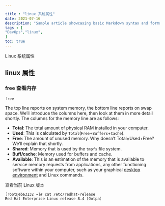 ```yaml
---

title : "linux 系统属性"
date: 2021-07-16
description: "Sample article showcasing basic Markdown syntax and formatting for HTML elements."
tags : [                              
"DevOps","linux",
]
toc: true
---
```


Linux 系统属性

<!--more-->

## linux 属性

### free 查看内存

```powershell
free
```

The top line reports on system memory, the bottom line reports on swap space. We’ll introduce the columns here, then look at them in more detail shortly. The columns for the memory line are as follows:

- **Total**: The total amount of physical RAM installed in your computer.
- **Used**: This is calculated by `Total`(`Free`+`Buffers`+`Cache`).
- **Free**: The amount of unused memory. Why doesn’t Total=Used+Free? We’ll explain that shortly.
- **Shared**: Memory that is used by the `tmpfs` file system.
- **Buff/cache**: Memory used for buffers and cache.
- **Available**: This is an estimation of the memory that is available to service memory requests from applications, any other functioning software within your computer, such as your graphical [desktop environment](https://en.wikipedia.org/wiki/Desktop_environment) and Linux commands.


查看当前 Linux 版本
```shell
[root@eb63132 ~]# cat /etc/redhat-release 
Red Hat Enterprise Linux release 8.4 (Ootpa)
```